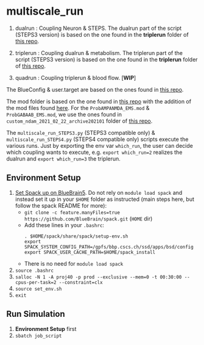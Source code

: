 # multiscale_run

1. dualrun : Coupling Neuron & STEPS. The dualrun part of the script (STEPS3 version) is based on the one found in the **triplerun** folder of [this repo](https://bbpgitlab.epfl.ch/molsys/metabolismndam).

2. triplerun : Coupling dualrun & metabolism. The triplerun part of the script (STEPS3 version) is based on the one found in the **triplerun** folder of [this repo](https://bbpgitlab.epfl.ch/molsys/metabolismndam).

3. quadrun : Coupling triplerun & blood flow. [**WIP**]

The BlueConfig & user.target are based on the ones found in [this repo](https://bbpgitlab.epfl.ch/hpc/sim/blueconfigs/-/tree/main/ngv-v6).

The mod folder is based on the one found in [this repo](https://bbpgitlab.epfl.ch/molsys/metabolismndam/-/tree/main/triplerun/custom_ndam_special_v1/polina_mod) with the addition of the mod files found [here](https://bbpgitlab.epfl.ch/hpc/sim/models/common/-/tree/main/mod/ngv). For the `ProbAMPANMDA_EMS.mod` & `ProbGABAAB_EMS.mod`, we use the ones found in `custom_ndam_2021_02_22_archive202101` folder of [this repo](https://bbpgitlab.epfl.ch/molsys/metabolismndam/-/tree/main/custom_ndam_2021_02_22_archive202101/mod).

The `multiscale_run_STEPS3.py` (STEPS3 compatible only) & `multiscale_run_STEPS4.py` (STEPS4 compatible only) scripts execute the various runs. Just by exporting the env var `which_run`, the user can decide which coupling wants to execute, e.g. `export which_run=2` realizes the dualrun and `export which_run=3` the triplerun.

## Environment Setup

1. [Set Spack up on BlueBrain5](https://github.com/BlueBrain/spack/blob/develop/bluebrain/documentation/setup_bb5.md). Do not rely on `module load spack` and instead set it up in your `$HOME` folder as instructed (main steps here, but follow the spack README for more):
    * `git clone -c feature.manyFiles=true https://github.com/BlueBrain/spack.git` (`HOME` dir)
    * Add these lines in your `.bashrc`:
        ```
        . $HOME/spack/share/spack/setup-env.sh
        export SPACK_SYSTEM_CONFIG_PATH=/gpfs/bbp.cscs.ch/ssd/apps/bsd/config
        export SPACK_USER_CACHE_PATH=$HOME/spack_install
        ```
    * There is no need for `module load spack`
2. `source .bashrc`
3. `salloc -N 1 -A proj40 -p prod --exclusive --mem=0 -t 00:30:00 --cpus-per-task=2 --constraint=clx`
4. `source set_env.sh`
5. `exit`

## Run Simulation

1. **Environment Setup** first
2. `sbatch job_script`
